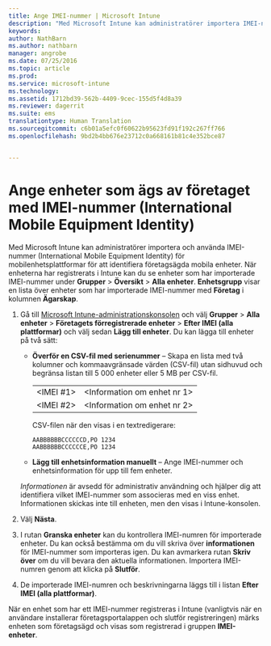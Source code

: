 ```yaml
---
title: Ange IMEI-nummer | Microsoft Intune
description: "Med Microsoft Intune kan administratörer importera IMEI-nummer för mobilenhetsplattformar för att identifiera företagsägda mobila enheter"
keywords: 
author: NathBarn
ms.author: nathbarn
manager: angrobe
ms.date: 07/25/2016
ms.topic: article
ms.prod: 
ms.service: microsoft-intune
ms.technology: 
ms.assetid: 1712bd39-562b-4409-9cec-155d5f4d8a39
ms.reviewer: dagerrit
ms.suite: ems
translationtype: Human Translation
ms.sourcegitcommit: c6b01a5efc0f60622b95623fd91f192c267ff766
ms.openlocfilehash: 9bd2b4bb676e23712c0a668161b81c4e352bce87


---
```


# Ange enheter som ägs av företaget med IMEI-nummer (International Mobile Equipment Identity)
Med Microsoft Intune kan administratörer importera och använda IMEI-nummer (International Mobile Equipment Identity) för mobilenhetsplattformar för att identifiera företagsägda mobila enheter. När enheterna har registrerats i Intune kan du se enheter som har importerade IMEI-nummer under **Grupper** > **Översikt** > **Alla enheter**. **Enhetsgrupp** visar en lista över enheter som har importerade IMEI-nummer med **Företag** i kolumnen **Ägarskap**.

1. Gå till [Microsoft Intune-administrationskonsolen](http://manage.microsoft.com) och välj **Grupper** &gt; **Alla enheter** &gt; **Företagets förregistrerade enheter** &gt; **Efter IMEI (alla plattformar)** och välj sedan **Lägg till enheter**. Du kan lägga till enheter på två sätt:

    -   **Överför en CSV-fil med serienummer** – Skapa en lista med två kolumner och kommaavgränsade värden (CSV-fil) utan sidhuvud och begränsa listan till 5 000 enheter eller 5 MB per CSV-fil.

        |||
        |-|-|
        |&lt;IMEI #1&gt;|&lt;Information om enhet nr 1&gt;|
        |&lt;IMEI #2&gt;|&lt;Information om enhet nr 2&gt;|
        CSV-filen när den visas i en textredigerare:

        ```
        AABBBBBBCCCCCCD,PO 1234
        AABBBBBBCCCCCCE,PO 1234
        ```

    -   **Lägg till enhetsinformation manuellt** – Ange IMEI-nummer och enhetsinformation för upp till fem enheter.

   *Informationen* är avsedd för administrativ användning och hjälper dig att identifiera vilket IMEI-nummer som associeras med en viss enhet. Informationen skickas inte till enheten, men den visas i Intune-konsolen.

2.   Välj **Nästa**.
3.  I rutan **Granska enheter** kan du kontrollera IMEI-numren för importerade enheter. Du kan också bestämma om du vill skriva över **informationen** för IMEI-nummer som importeras igen. Du kan avmarkera rutan **Skriv över** om du vill bevara den aktuella informationen. Importera IMEI-numren genom att klicka på **Slutför**.
4.  De importerade IMEI-numren och beskrivningarna läggs till i listan **Efter IMEI (alla plattformar)**.

När en enhet som har ett IMEI-nummer registreras i Intune (vanligtvis när en användare installerar företagsportalappen och slutför registreringen) märks enheten som företagsägd och visas som registrerad i gruppen **IMEI-enheter**.



<!--HONumber=Oct16_HO3-->


